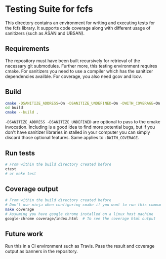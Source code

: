 # Testing Suite for fcfs

This directory contains an environment for writing and executing tests for the fcfs library. It supports code coverage along with different usage of sanitizers (such as ASAN and UBSAN).

## Requirements
The repository must have been built recursively for retrieval of the necessary git submodules. Further more, this testing environment requires cmake. For sanitizers you need to use a compiler which has the sanitizer dependencies availble. For coverage, you also need gcov and lcov.

## Build

```bash
cmake -DSANITIZE_ADDRESS=On -DSANITIZE_UNDEFINED=On -DWITH_COVERAGE=On BUILD_TESTS=On -B build
cd build
cmake --build .
```

`-DSANITIZE_ADDRESS -DSANITIZE_UNDEFINED` are optional to pass to the cmake invocation. Including is a good idea to find more potential bugs, but if you don't have sanitizer libraries in stalled in your computer you can simply discard those optional features. Same applies to `-DWITH_COVERAGE`.

## Run tests
```bash
# From within the build directory created before
ctest
# or make test
```

## Coverage output
```bash
# From within the build directory created before
# Don't use ninja when configuring cmake if you want to run this command
make coverage
# Assuming you have google chrome installed on a linux host machine
google-chrome coverage/index.html  # To see the coverage html output
```

## Future work
Run this in a CI environment such as Travis. Pass the result and coverage output as banners in the repository.